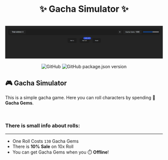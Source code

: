 ﻿<br>
<h1 align="center">✨ <b>Gacha Simulator</b> ✨</h1>
<br>
<img src="./Images/preview.png" alt="preview" />
<br>
<div align="center">

![GitHub](https://img.shields.io/github/license/PoweredDeveloper/GachaSimulator?color=%23f1f1f1&log=github&logoColor=%23f1f1f1&style=for-the-badge)
![GitHub package.json version](https://img.shields.io/github/package-json/v/PoweredDeveloper/GachaSimulator?color=%23f1f1f1&logo=semver&logoColor=%23f1f1f1&style=for-the-badge)

</div>

## 🎮 Gacha Simulator
This is a simple gacha game. Here you can roll characters  by spending 💎 **Gacha Gems**.

<br>

### There is small info about rolls:
---
- One Roll Costs ` 130 ` Gacha Gems
- There is **10% Sale** on 10x Roll 
- You can get Gacha Gems when you ⏱️ **Offline**!
